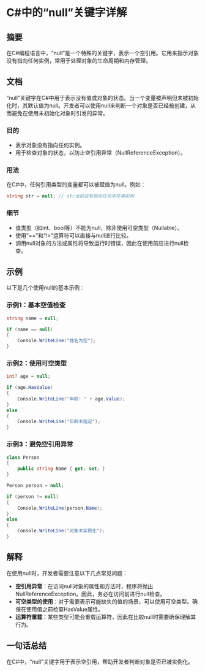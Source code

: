 <!--
Meta Description: # C#中的“null”关键字详解 ## 摘要 在C#编程语言中，“null”是一个特殊的关键字，表示一个空引用。它用来指示对象没有指向任何实例，常用于处理对象的生命周期和内存管理。 ## 文档 “null”关键字在C#中用于表示没有值或对象的状态。当一个变量被声明但未被初始化时，其默认值为null...
Meta Keywords: null, console, writeline, person, csharp
-->

# C#中的“null”关键字详解

## 摘要
在C#编程语言中，“null”是一个特殊的关键字，表示一个空引用。它用来指示对象没有指向任何实例，常用于处理对象的生命周期和内存管理。

## 文档
“null”关键字在C#中用于表示没有值或对象的状态。当一个变量被声明但未被初始化时，其默认值为null。开发者可以使用null来判断一个对象是否已经被创建，从而避免在使用未初始化对象时引发的异常。

### 目的
- 表示对象没有指向任何实例。
- 用于检查对象的状态，以防止空引用异常（NullReferenceException）。

### 用法
在C#中，任何引用类型的变量都可以被赋值为null。例如：

```csharp
string str = null; // str当前没有指向任何字符串实例
```

### 细节
- 值类型（如int、bool等）不能为null，除非使用可空类型（Nullable<T>）。
- 使用“==”和“!=”运算符可以直接与null进行比较。
- 调用null对象的方法或属性将导致运行时错误，因此在使用前应进行null检查。

## 示例
以下是几个使用null的基本示例：

### 示例1：基本空值检查
```csharp
string name = null;

if (name == null)
{
    Console.WriteLine("姓名为空");
}
```

### 示例2：使用可空类型
```csharp
int? age = null;

if (age.HasValue)
{
    Console.WriteLine("年龄: " + age.Value);
}
else
{
    Console.WriteLine("年龄未指定");
}
```

### 示例3：避免空引用异常
```csharp
class Person
{
    public string Name { get; set; }
}

Person person = null;

if (person != null)
{
    Console.WriteLine(person.Name);
}
else
{
    Console.WriteLine("对象未实例化");
}
```

## 解释
在使用null时，开发者需要注意以下几点常见问题：

- **空引用异常**：在访问null对象的属性和方法时，程序将抛出NullReferenceException。因此，务必在访问前进行null检查。
- **可空类型的使用**：对于需要表示可能缺失的值的场景，可以使用可空类型。确保在使用值之前检查HasValue属性。
- **运算符重载**：某些类型可能会重载运算符，因此在比较null时需要确保理解其行为。

## 一句话总结
在C#中，“null”关键字用于表示空引用，帮助开发者判断对象是否已被实例化。